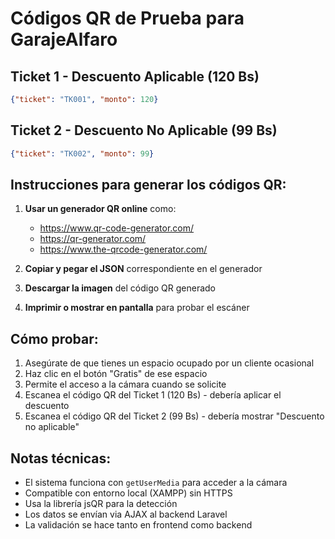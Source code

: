 # Códigos QR de Prueba para GarajeAlfaro

## Ticket 1 - Descuento Aplicable (120 Bs)
```json
{"ticket": "TK001", "monto": 120}
```

## Ticket 2 - Descuento No Aplicable (99 Bs)
```json
{"ticket": "TK002", "monto": 99}
```

## Instrucciones para generar los códigos QR:

1. **Usar un generador QR online** como:
   - https://www.qr-code-generator.com/
   - https://qr-generator.com/
   - https://www.the-qrcode-generator.com/

2. **Copiar y pegar el JSON** correspondiente en el generador

3. **Descargar la imagen** del código QR generado

4. **Imprimir o mostrar en pantalla** para probar el escáner

## Cómo probar:

1. Asegúrate de que tienes un espacio ocupado por un cliente ocasional
2. Haz clic en el botón "Gratis" de ese espacio
3. Permite el acceso a la cámara cuando se solicite
4. Escanea el código QR del Ticket 1 (120 Bs) - debería aplicar el descuento
5. Escanea el código QR del Ticket 2 (99 Bs) - debería mostrar "Descuento no aplicable"

## Notas técnicas:

- El sistema funciona con `getUserMedia` para acceder a la cámara
- Compatible con entorno local (XAMPP) sin HTTPS
- Usa la librería jsQR para la detección
- Los datos se envían via AJAX al backend Laravel
- La validación se hace tanto en frontend como backend
